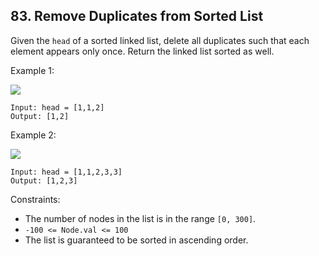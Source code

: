 ## 83. Remove Duplicates from Sorted List

Given the ```head``` of a sorted linked list, delete all duplicates such that each element appears only once. 
Return the linked list sorted as well.


Example 1:

<img src="https://assets.leetcode.com/uploads/2021/01/04/list1.jpg">

```
Input: head = [1,1,2]
Output: [1,2]
```

Example 2:

<img src="https://assets.leetcode.com/uploads/2021/01/04/list2.jpg">

```
Input: head = [1,1,2,3,3]
Output: [1,2,3]
```

Constraints:
* The number of nodes in the list is in the range ```[0, 300]```.
* ```-100 <= Node.val <= 100```
* The list is guaranteed to be sorted in ascending order.